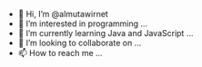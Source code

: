 - 👋 Hi, I’m @almutawirnet
- 👀 I’m interested in programming ...
- 🌱 I’m currently learning Java and JavaScript ...
- 💞️ I’m looking to collaborate on ...
- 📫 How to reach me ...

<!---
almutawirnet/almutawirnet is a ✨ special ✨ repository because its `README.md` (this file) appears on your GitHub profile.
You can click the Preview link to take a look at your changes.
--->
